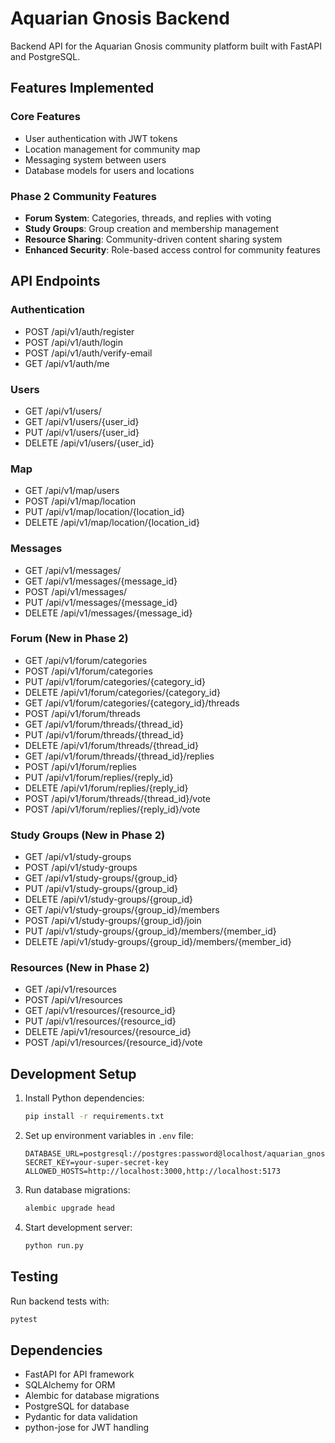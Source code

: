# Aquarian Gnosis Backend

Backend API for the Aquarian Gnosis community platform built with FastAPI and PostgreSQL.

## Features Implemented

### Core Features
- User authentication with JWT tokens
- Location management for community map
- Messaging system between users
- Database models for users and locations

### Phase 2 Community Features
- **Forum System**: Categories, threads, and replies with voting
- **Study Groups**: Group creation and membership management
- **Resource Sharing**: Community-driven content sharing system
- **Enhanced Security**: Role-based access control for community features

## API Endpoints

### Authentication
- POST /api/v1/auth/register
- POST /api/v1/auth/login
- POST /api/v1/auth/verify-email
- GET /api/v1/auth/me

### Users
- GET /api/v1/users/
- GET /api/v1/users/{user_id}
- PUT /api/v1/users/{user_id}
- DELETE /api/v1/users/{user_id}

### Map
- GET /api/v1/map/users
- POST /api/v1/map/location
- PUT /api/v1/map/location/{location_id}
- DELETE /api/v1/map/location/{location_id}

### Messages
- GET /api/v1/messages/
- GET /api/v1/messages/{message_id}
- POST /api/v1/messages/
- PUT /api/v1/messages/{message_id}
- DELETE /api/v1/messages/{message_id}

### Forum (New in Phase 2)
- GET /api/v1/forum/categories
- POST /api/v1/forum/categories
- PUT /api/v1/forum/categories/{category_id}
- DELETE /api/v1/forum/categories/{category_id}
- GET /api/v1/forum/categories/{category_id}/threads
- POST /api/v1/forum/threads
- GET /api/v1/forum/threads/{thread_id}
- PUT /api/v1/forum/threads/{thread_id}
- DELETE /api/v1/forum/threads/{thread_id}
- GET /api/v1/forum/threads/{thread_id}/replies
- POST /api/v1/forum/replies
- PUT /api/v1/forum/replies/{reply_id}
- DELETE /api/v1/forum/replies/{reply_id}
- POST /api/v1/forum/threads/{thread_id}/vote
- POST /api/v1/forum/replies/{reply_id}/vote

### Study Groups (New in Phase 2)
- GET /api/v1/study-groups
- POST /api/v1/study-groups
- GET /api/v1/study-groups/{group_id}
- PUT /api/v1/study-groups/{group_id}
- DELETE /api/v1/study-groups/{group_id}
- GET /api/v1/study-groups/{group_id}/members
- POST /api/v1/study-groups/{group_id}/join
- PUT /api/v1/study-groups/{group_id}/members/{member_id}
- DELETE /api/v1/study-groups/{group_id}/members/{member_id}

### Resources (New in Phase 2)
- GET /api/v1/resources
- POST /api/v1/resources
- GET /api/v1/resources/{resource_id}
- PUT /api/v1/resources/{resource_id}
- DELETE /api/v1/resources/{resource_id}
- POST /api/v1/resources/{resource_id}/vote

## Development Setup

1. Install Python dependencies:
   ```bash
   pip install -r requirements.txt
   ```

2. Set up environment variables in `.env` file:
   ```
   DATABASE_URL=postgresql://postgres:password@localhost/aquarian_gnosis
   SECRET_KEY=your-super-secret-key
   ALLOWED_HOSTS=http://localhost:3000,http://localhost:5173
   ```

3. Run database migrations:
   ```bash
   alembic upgrade head
   ```

4. Start development server:
   ```bash
   python run.py
   ```

## Testing

Run backend tests with:
```bash
pytest
```

## Dependencies

- FastAPI for API framework
- SQLAlchemy for ORM
- Alembic for database migrations
- PostgreSQL for database
- Pydantic for data validation
- python-jose for JWT handling
